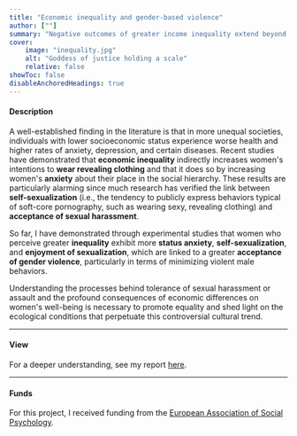 ```yaml
---
title: "Economic inequality and gender-based violence" 
author: [""]
summary: "Negative outcomes of greater income inequality extend beyond economic disparities, including lower well-being, shorter life expectancy, and higher mortality rates. This project intends to add a tile to this picture by investigating whether greater inequality is also linked to higher tolerance of gender-based violence among women."
cover:
    image: "inequality.jpg"
    alt: "Goddess of justice holding a scale"
    relative: false
showToc: false
disableAnchoredHeadings: true
---
```


#### Description

A well-established finding in the literature is that in more unequal societies, individuals with lower socioeconomic status experience worse health and higher rates of anxiety, depression, and certain diseases. Recent studies have demonstrated that **economic inequality** indirectly increases women's intentions to **wear revealing clothing** and that it does so by increasing women's **anxiety** about their place in the social hierarchy. These results are particularly alarming since much research has verified the link between **self-sexualization** (i.e., the tendency to publicly express behaviors typical of soft-core pornography, such as wearing sexy, revealing clothing) and **acceptance of sexual harassment**.

So far, I have demonstrated through experimental studies that women who perceive greater **inequality** exhibit more **status anxiety**, **self-sexualization**, and **enjoyment of sexualization**, which are linked to a greater **acceptance of gender violence**, particularly in terms of minimizing violent male behaviors.

Understanding the processes behind tolerance of sexual harassment or assault and the profound consequences of economic differences on women's well-being is necessary to promote equality and shed light on the ecological conditions that perpetuate this controversial cultural trend.

------------------------------------------------------------------------

#### View

For a deeper understanding, see my report [here](https://www.easp.eu/news/itm/easp_seedcorn_grant_report-1836.html).

------------------------------------------------------------------------

#### Funds

For this project, I received funding from the [European Association of Social Psychology](https://www.easp.eu/).
